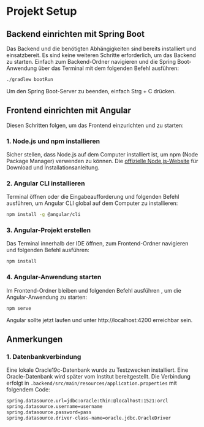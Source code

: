 # Projekt Setup

## Backend einrichten mit Spring Boot

Das Backend und die benötigten Abhängigkeiten sind bereits installiert und einsatzbereit. Es sind keine weiteren Schritte erforderlich, um das Backend zu starten. Einfach zum Backend-Ordner navigieren und die Spring Boot-Anwendung über das Terminal mit dem folgenden Befehl ausführen:

```bash
./gradlew bootRun
```

Um den Spring Boot-Server zu beenden, einfach Strg + C drücken.



## Frontend einrichten mit Angular

Diesen Schritten folgen, um das Frontend einzurichten und zu starten:

### 1. Node.js und npm installieren

Sicher stellen, dass Node.js auf dem Computer installiert ist, um npm (Node Package Manager) verwenden zu können. Die [offizielle Node.js-Website](https://nodejs.org/) für Download und Installationsanleitung.

### 2. Angular CLI installieren

Terminal öffnen oder die Eingabeaufforderung und folgenden Befehl ausführen, um Angular CLI global auf dem Computer zu installieren:

```bash
npm install -g @angular/cli
```
### 3. Angular-Projekt erstellen

Das Terminal innerhalb der IDE öffnen, zum Frontend-Ordner navigieren und folgenden Befehl ausführen:

```bash
npm install
```

### 4. Angular-Anwendung starten

Im Frontend-Ordner bleiben und folgenden Befehl ausführen , um die Angular-Anwendung zu starten:

```bash
npm serve
```
Angular sollte jetzt laufen und unter http://localhost:4200 erreichbar sein.


## Anmerkungen

### 1. Datenbankverbindung
Eine lokale Oracle19c-Datenbank wurde zu Testzwecken installiert. Eine Oracle-Datenbank wird später vom Institut bereitgestellt. Die Verbindung erfolgt in `.backend/src/main/resources/application.properties` mit folgendem Code:
```bash
spring.datasource.url=jdbc:oracle:thin:@localhost:1521:orcl
spring.datasource.username=username
spring.datasource.password=pass
spring.datasource.driver-class-name=oracle.jdbc.OracleDriver
```
